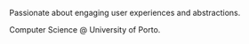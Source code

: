 Passionate about engaging user experiences and abstractions.

Computer Science @ University of Porto.
